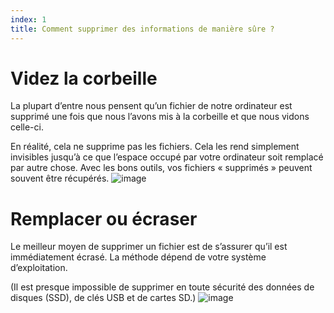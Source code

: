 ```yaml
---
index: 1
title: Comment supprimer des informations de manière sûre ?
---
```

# Videz la corbeille

La plupart d’entre nous pensent qu’un fichier de notre ordinateur est supprimé une fois que nous l’avons mis à la corbeille et que nous vidons celle-ci.

En réalité, cela ne supprime pas les fichiers. Cela les rend simplement invisibles jusqu’à ce que l’espace occupé par votre ordinateur soit remplacé par autre chose. Avec les bons outils, vos fichiers « supprimés » peuvent souvent être récupérés.
![image](deleting1.png)

# Remplacer ou écraser

Le meilleur moyen de supprimer un fichier est de s’assurer qu’il est immédiatement écrasé. La méthode dépend de votre système d’exploitation.

(Il est presque impossible de supprimer en toute sécurité des données de disques (SSD), de clés USB et de cartes SD.)
![image](deleting2.png)